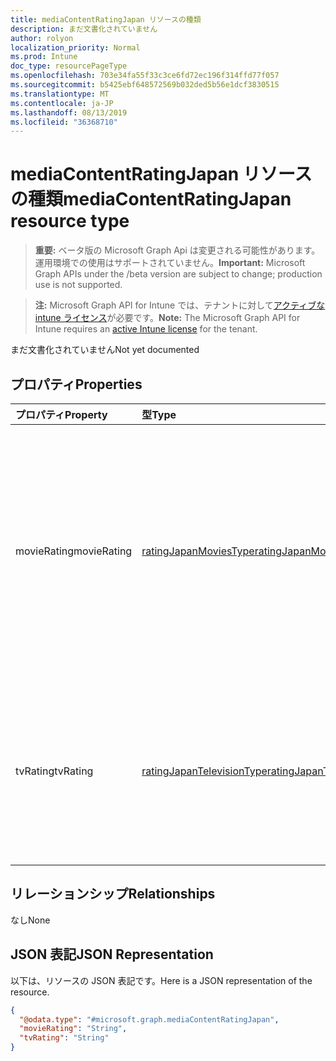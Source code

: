 ```yaml
---
title: mediaContentRatingJapan リソースの種類
description: まだ文書化されていません
author: rolyon
localization_priority: Normal
ms.prod: Intune
doc_type: resourcePageType
ms.openlocfilehash: 703e34fa55f33c3ce6fd72ec196f314ffd77f057
ms.sourcegitcommit: b5425ebf648572569b032ded5b56e1dcf3830515
ms.translationtype: MT
ms.contentlocale: ja-JP
ms.lasthandoff: 08/13/2019
ms.locfileid: "36368710"
---
```

# <a name="mediacontentratingjapan-resource-type"></a><span data-ttu-id="bf96a-103">mediaContentRatingJapan リソースの種類</span><span class="sxs-lookup"><span data-stu-id="bf96a-103">mediaContentRatingJapan resource type</span></span>

> <span data-ttu-id="bf96a-104">**重要:** ベータ版の Microsoft Graph Api は変更される可能性があります。運用環境での使用はサポートされていません。</span><span class="sxs-lookup"><span data-stu-id="bf96a-104">**Important:** Microsoft Graph APIs under the /beta version are subject to change; production use is not supported.</span></span>

> <span data-ttu-id="bf96a-105">**注:** Microsoft Graph API for Intune では、テナントに対して[アクティブな intune ライセンス](https://go.microsoft.com/fwlink/?linkid=839381)が必要です。</span><span class="sxs-lookup"><span data-stu-id="bf96a-105">**Note:** The Microsoft Graph API for Intune requires an [active Intune license](https://go.microsoft.com/fwlink/?linkid=839381) for the tenant.</span></span>

<span data-ttu-id="bf96a-106">まだ文書化されていません</span><span class="sxs-lookup"><span data-stu-id="bf96a-106">Not yet documented</span></span>

## <a name="properties"></a><span data-ttu-id="bf96a-107">プロパティ</span><span class="sxs-lookup"><span data-stu-id="bf96a-107">Properties</span></span>
|<span data-ttu-id="bf96a-108">プロパティ</span><span class="sxs-lookup"><span data-stu-id="bf96a-108">Property</span></span>|<span data-ttu-id="bf96a-109">型</span><span class="sxs-lookup"><span data-stu-id="bf96a-109">Type</span></span>|<span data-ttu-id="bf96a-110">説明</span><span class="sxs-lookup"><span data-stu-id="bf96a-110">Description</span></span>|
|:---|:---|:---|
|<span data-ttu-id="bf96a-111">movieRating</span><span class="sxs-lookup"><span data-stu-id="bf96a-111">movieRating</span></span>|[<span data-ttu-id="bf96a-112">ratingJapanMoviesType</span><span class="sxs-lookup"><span data-stu-id="bf96a-112">ratingJapanMoviesType</span></span>](../resources/intune-deviceconfig-ratingjapanmoviestype.md)|<span data-ttu-id="bf96a-113">日本向けに選択されている映画のレーティング。</span><span class="sxs-lookup"><span data-stu-id="bf96a-113">Movies rating selected for Japan.</span></span> <span data-ttu-id="bf96a-114">使用可能な値: `allAllowed`、`allBlocked`、`general`、`parentalGuidance`、`agesAbove15`、`agesAbove18`。</span><span class="sxs-lookup"><span data-stu-id="bf96a-114">Possible values are: `allAllowed`, `allBlocked`, `general`, `parentalGuidance`, `agesAbove15`, `agesAbove18`.</span></span>|
|<span data-ttu-id="bf96a-115">tvRating</span><span class="sxs-lookup"><span data-stu-id="bf96a-115">tvRating</span></span>|[<span data-ttu-id="bf96a-116">ratingJapanTelevisionType</span><span class="sxs-lookup"><span data-stu-id="bf96a-116">ratingJapanTelevisionType</span></span>](../resources/intune-deviceconfig-ratingjapantelevisiontype.md)|<span data-ttu-id="bf96a-117">日本向けに選択されているテレビのレーティング。</span><span class="sxs-lookup"><span data-stu-id="bf96a-117">TV rating selected for Japan.</span></span> <span data-ttu-id="bf96a-118">可能な値は、`allAllowed`、`allBlocked`、`explicitAllowed` です。</span><span class="sxs-lookup"><span data-stu-id="bf96a-118">Possible values are: `allAllowed`, `allBlocked`, `explicitAllowed`.</span></span>|

## <a name="relationships"></a><span data-ttu-id="bf96a-119">リレーションシップ</span><span class="sxs-lookup"><span data-stu-id="bf96a-119">Relationships</span></span>
<span data-ttu-id="bf96a-120">なし</span><span class="sxs-lookup"><span data-stu-id="bf96a-120">None</span></span>

## <a name="json-representation"></a><span data-ttu-id="bf96a-121">JSON 表記</span><span class="sxs-lookup"><span data-stu-id="bf96a-121">JSON Representation</span></span>
<span data-ttu-id="bf96a-122">以下は、リソースの JSON 表記です。</span><span class="sxs-lookup"><span data-stu-id="bf96a-122">Here is a JSON representation of the resource.</span></span>
<!-- {
  "blockType": "resource",
  "@odata.type": "microsoft.graph.mediaContentRatingJapan"
}
-->
``` json
{
  "@odata.type": "#microsoft.graph.mediaContentRatingJapan",
  "movieRating": "String",
  "tvRating": "String"
}
```



